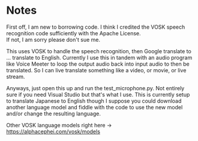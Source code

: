 # Notes
First off, I am new to borrowing code. I think I credited the VOSK speech recognition code sufficiently with the Apache License. <br>
If not, I am sorry please don't sue me.

This uses VOSK to handle the speech recognition, then Google translate to ... translate to English. Currently I use this in tandem with an audio program like Voice Meeter to loop the output audio back into input audio to then be translated. So I can live translate something like a video, or movie, or live stream.

Anyways, just open this up and run the test_microphone.py. Not entirely sure if you need Visual Studio but that's what I use. This is currently setup to translate Japanese to English though I suppose you could download another language model and fiddle with the code to use the new model and/or change the resulting language.

Other VOSK language models right here -> https://alphacephei.com/vosk/models
